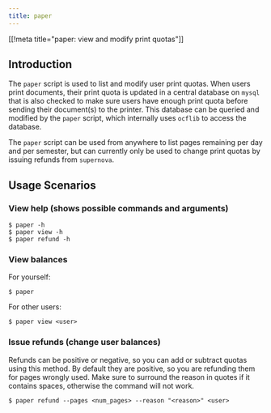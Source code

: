 ```yaml
---
title: paper
---
```


[[!meta title="paper: view and modify print quotas"]]

## Introduction

The `paper` script is used to list and modify user print quotas. When users
print documents, their print quota is updated in a central database on `mysql`
that is also checked to make sure users have enough print quota before sending
their document(s) to the printer. This database can be queried and modified by
the `paper` script, which internally uses `ocflib` to access the database.

The `paper` script can be used from anywhere to list pages remaining per day
and per semester, but can currently only be used to change print quotas by
issuing refunds from `supernova`.

## Usage Scenarios

### View help (shows possible commands and arguments)

    $ paper -h
    $ paper view -h
    $ paper refund -h

### View balances

For yourself:

    $ paper

For other users:

    $ paper view <user>

### Issue refunds (change user balances)

Refunds can be positive or negative, so you can add or subtract quotas using
this method. By default they are positive, so you are refunding them for pages
wrongly used. Make sure to surround the reason in quotes if it contains spaces,
otherwise the command will not work.

    $ paper refund --pages <num_pages> --reason "<reason>" <user>
